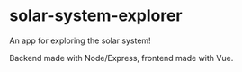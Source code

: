 # solar-system-explorer

An app for exploring the solar system!

Backend made with Node/Express, frontend made with Vue.
